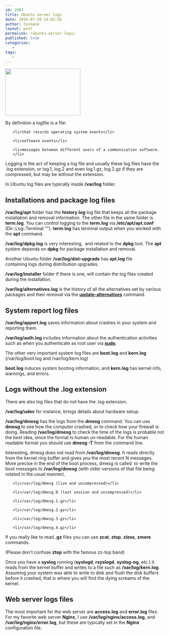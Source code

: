 ```yaml
---
id: 2987
title: Ubuntu server logs
date: 2016-07-29 14:02:58
author: taimane
layout: post
permalink: /ubuntu-server-logs/
published: true
categories:
   -
tags:
   -
---
```

<a href="https://programming-review.com/wp-content/uploads/2016/08/ubuntu-2.png"><img class="alignnone size-full wp-image-3007" src="https://programming-review.com/wp-content/uploads/2016/08/ubuntu-2.png" alt="" width="238" height="149" /></a>

By definition a logfile is a file:
<ul>
 	<li>that records operating system events</li>
 	<li>software events</li>
 	<li>messages between different users of a communication software.</li>
</ul>
Logging is the act of keeping a log file and usually these log files have the .log extension, or log.1, log.2 and even log.1.gz, log.2.gz if they are compressed, but may be without the extension.

In Ubuntu log files are typically inside <strong>/var/log</strong> folder.
<h2><strong>Installations and package log files</strong></h2>
<strong>/var/log/apt</strong> folder has the <strong>history.log</strong> log file that keeps all the package installation and removal information. The other file in the same folder is <strong>term.log</strong>. You can control logging to the <strong>term.log</strong> via <strong>/etc/apt/apt.conf</strong> (Dir::Log::Terminal ""). <strong>term.log</strong> has terminal output when you worked with the <strong>apt</strong> command.

<strong>/var/log/dpkg.log</strong> is very interesting,  and related to the <strong>dpkg</strong> tool. The <strong>apt</strong> system depends on <strong>dpkg</strong> for package installation and removal.

Another Ubuntu folder <strong>/var/log/dist-upgrade</strong> has <strong>apt.log</strong> file containing logs during distribution upgrades.

<strong>/var/log/installer</strong> folder if there is one, will contain the log files created during the installation.
<strong>/var/log/alternatives.log</strong> is the history of all the alternatives set by various packages and their removal via the <strong><span style="text-decoration: underline;">update-alternatives</span></strong> command.
<h2><strong>System report log files</strong></h2>
<strong>/var/log/apport.log</strong> saves information about crashes in your system and reporting them.

<strong>/var/log/auth.log</strong> includes information about the authentication activities such as when you authenticate as root user via <span style="text-decoration: underline;"><strong>sudo</strong></span>.

The other very important system log files are <strong>boot.log</strong> and <strong>kern.log</strong> (/var/log/boot.log and /var/log/kern.log)

<strong>boot.log</strong> induces system booting information, and <strong>kern.log</strong> has kernel info, warnings, and errors.
<h2>Logs without the .log extension</h2>
There are also log files that do not have the .log extension.

<strong>/var/log/udev</strong> for instance, brings details about hardware setup.

<strong>/var/log/dmesg</strong> has the logs from the <strong>dmesg</strong> command. You can use <strong>dmesg</strong> to see how the computer crashed, or to check how your firewall is doing. Reading <strong>/var/log/dmesg</strong> to check the time of the logs is probable not the best idea, since the format is human un-readable. For the human readable format you should use <strong>dmesg -T</strong> from the command line.

Interesting, dmesg does not read from <strong>/var/log/dmesg</strong>. It reads directly from the kernel ring buffer and gives you the most recent N messages. More precise in the end of the boot process, dmesg is called  to write the boot messages to <strong>/var/log/dmesg</strong> (with older versions of that file being rotated in the usual manner).
<ul>
 	<li>/var/log/dmesg (live and uncompressed)</li>
 	<li>/var/log/dmesg.0 (last session and uncompressed)</li>
 	<li>/var/log/dmesg.1.gz</li>
 	<li>/var/log/dmesg.2.gz</li>
 	<li>/var/log/dmesg.3.gz</li>
 	<li>/var/log/dmesg.4.gz</li>
</ul>
If you really like to read <strong>.gz</strong> files you can use <strong>zcat</strong>, <strong>ztop</strong>, <strong>zless</strong>, <strong>zmore</strong> commands.
(Please don't confuse <strong>ztop</strong> with the famous zz-top band)

Once you have a <strong>syslog</strong> running (<strong>syslogd</strong>, <strong>rsyslogd</strong>, <strong>syslog-ng</strong>, etc.) it reads from the kernel buffer and writes to a file such as <strong>/var/log/kern.log</strong>. Assuming your system was able to write to disk and flush the disk buffers before it crashed, that is where you will find the dying screams of the kernel.
<h2>Web server logs files</h2>
The most important for the web server are <strong>access.log</strong> and <strong>error.log</strong> files. For my favorite web server <strong>Nginx</strong>, I use <strong>/var/log/nginx/access.log</strong>, and <strong>/var/log/nginx/error.log</strong>, but these are typically set in the <strong>Nginx</strong> configuration file.

&nbsp;  

